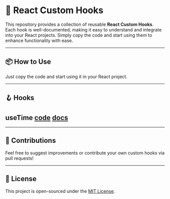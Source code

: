 # 🔧 React Custom Hooks

This repository provides a collection of reusable **React Custom Hooks**. Each hook is well-documented, making it easy to understand and integrate into your React projects. Simply copy the code and start using them to enhance functionality with ease.

---

## 📦 How to Use

Just copy the code and start using it in your React project.

---

## 🪝 Hooks

## useTime [code](./hooks/useTime/useTime.js) [docs](./hooks/useTime/README.md)

---

## 🤝 Contributions

Feel free to suggest improvements or contribute your own custom hooks via pull requests!

---

## 📜 License

This project is open-sourced under the [MIT License](LICENSE).
